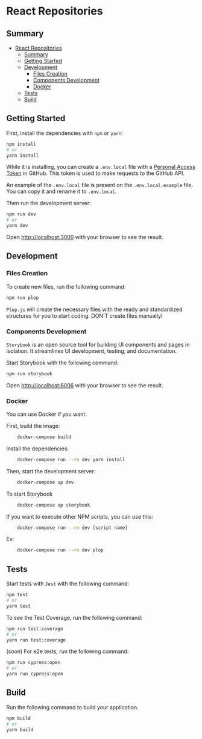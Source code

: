 # React Repositories

## Summary

- [React Repositories](#react-repositories)
  - [Summary](#summary)
  - [Getting Started](#getting-started)
  - [Development](#development)
    - [Files Creation](#files-creation)
    - [Components Development](#components-development)
    - [Docker](#docker)
  - [Tests](#tests)
  - [Build](#build)

## Getting Started

First, install the dependencies with `npm` or `yarn`:

```bash
npm install
# or
yarn install
```

While it is installing, you can create a `.env.local` file with a [Personal Access Token](https://docs.github.com/en/github/authenticating-to-github/creating-a-personal-access-token) in GitHub. This token is used to make requests to the GitHub API.

An example of the `.env.local` file is present on the `.env.local.example` file. You can copy it and rename it to `.env.local`.

Then run the development server:

```bash
npm run dev
# or
yarn dev
```

Open [http://localhost:3000](http://localhost:3000) with your browser to see the result.

## Development

### Files Creation

To create new files, run the following command:

```bash
npm run plop
```

`Plop.js` will create the necessary files with the ready and standardized structures for you to start coding. DON'T create files manually!

### Components Development

`Storybook` is an open source tool for building UI components and pages in isolation. It streamlines UI development, testing, and documentation.

Start Storybook with the following command:

```bash
npm run storybook
```

Open [http://localhost:6006](http://localhost:6006) with your browser to see the result.

### Docker

You can use Docker if you want.

First, build the image:

```bash
    docker-compose build
```

Install the dependencies:

```bash
    docker-compose run --rm dev yarn install
```

Then, start the development server:

```bash
    docker-compose up dev
```

To start Storybook

```bash
    docker-compose up storybook
```

If you want to execute other NPM scripts, you can use this:

```bash
    docker-compose run --rm dev [script name]
```

Ex:

```bash
    docker-compose run --rm dev plop
```

## Tests

Start tests with `Jest` with the following command:

```bash
npm test
# or
yarn test
```

To see the Test Coverage, run the following command:

```bash
npm run test:coverage
# or
yarn run test:coverage
```

(soon) For e2e tests, run the following command:

```bash
npm run cypress:open
# or
yarn run cypress:open
```

## Build

Run the following command to build your application.

```bash
npm build
# or
yarn build
```

